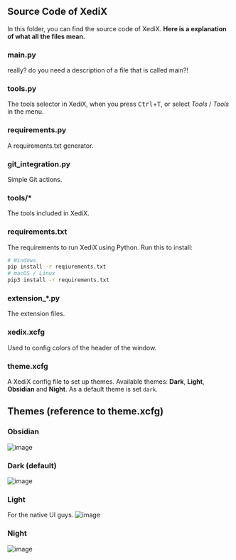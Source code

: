 ## Source Code of XediX
In this folder, you can find the source code of XediX. **Here is a explanation of what all the files mean.**

### main.py
really? do you need a description of a file that is called main?!
### tools.py
The tools selector in XediX, when you press <kbd>Ctrl</kbd>+<kbd>T</kbd>, or select _Tools_ / _Tools_ in the menu.
### requirements.py
A requirements.txt generator.
### git_integration.py
Simple Git actions.
### tools/*
The tools included in XediX.
### requirements.txt
The requirements to run XediX using Python. Run this to install:
```sh
# Windows
pip install -r reqiurements.txt
# macOS / Linux
pip3 install -r requirements.txt
```
### extension_*.py
The extension files.
### xedix.xcfg
Used to config colors of the header of the window.
### theme.xcfg
A XediX config file to set up themes.
Available themes: **Dark**, **Light**, **Obsidian** and **Night**.
As a default theme is set ```dark```.

## Themes (reference to theme.xcfg)

### Obsidian
![image](https://github.com/user-attachments/assets/99e3fa28-3726-411a-8618-81523ea4c888)

### Dark (default)
![image](https://github.com/user-attachments/assets/1376d058-5d2f-40ab-b5ea-8cd2faa2922c)

### Light
For the native UI guys.
![image](https://github.com/user-attachments/assets/9c2628b2-4d4c-4f44-8bf2-70cbc93afb90)

### Night
![image](https://github.com/user-attachments/assets/f2099e94-8d2a-434f-9867-0d4c1b22129d)
